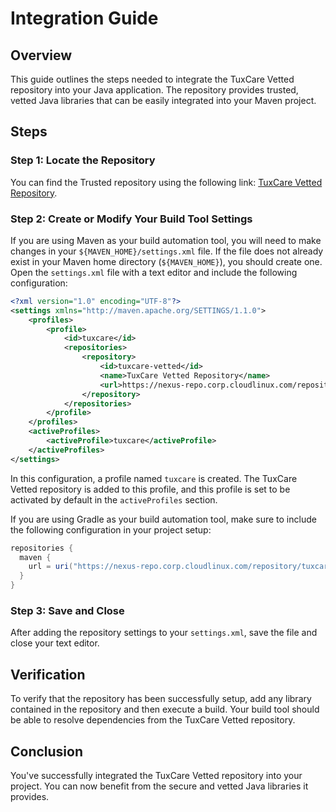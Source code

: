 # Integration Guide

## Overview

This guide outlines the steps needed to integrate the TuxCare Vetted repository into your Java application. The repository provides trusted, vetted Java libraries that can be easily integrated into your Maven project.

## Steps

### Step 1: Locate the Repository

You can find the Trusted repository using the following link: [TuxCare Vetted Repository](https://nexus-repo.corp.cloudlinux.com/#browse/browse:tuxcare_vetted).

### Step 2: Create or Modify Your Build Tool Settings

If you are using Maven as your build automation tool, you will need to make changes in your `${MAVEN_HOME}/settings.xml` file. If the file does not already exist in your Maven home directory (`${MAVEN_HOME}`), you should create one. Open the `settings.xml` file with a text editor and include the following configuration:

```xml
<?xml version="1.0" encoding="UTF-8"?>
<settings xmlns="http://maven.apache.org/SETTINGS/1.1.0">
    <profiles>
        <profile>
            <id>tuxcare</id>
            <repositories>
                <repository>
                    <id>tuxcare-vetted</id>
                    <name>TuxCare Vetted Repository</name>
                    <url>https://nexus-repo.corp.cloudlinux.com/repository/tuxcare-vetted/</url>
                </repository>
            </repositories>
        </profile>
    </profiles>
    <activeProfiles>
        <activeProfile>tuxcare</activeProfile>
    </activeProfiles>
</settings>
```

In this configuration, a profile named `tuxcare` is created. The TuxCare Vetted repository is added to this profile, and this profile is set to be activated by default in the `activeProfiles` section.

If you are using Gradle as your build automation tool, make sure to include the following configuration in your project setup:

```gradle
repositories {
  maven {
    url = uri("https://nexus-repo.corp.cloudlinux.com/repository/tuxcare-vetted/")
  }
}
```

### Step 3: Save and Close

After adding the repository settings to your `settings.xml`, save the file and close your text editor.

## Verification

To verify that the repository has been successfully setup, add any library contained in the repository and then execute a build. Your build tool should be able to resolve dependencies from the TuxCare Vetted repository.

## Conclusion

You've successfully integrated the TuxCare Vetted repository into your project. You can now benefit from the secure and vetted Java libraries it provides.
